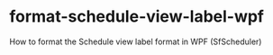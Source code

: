 # format-schedule-view-label-wpf
How to format the Schedule view label format in WPF (SfScheduler) 

